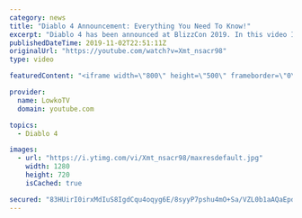 ```yaml
---
category: news
title: "Diablo 4 Announcement: Everything You Need To Know!"
excerpt: "Diablo 4 has been announced at BlizzCon 2019. In this video I go over everything you need to know about this upcoming Blizzard Entertainment game."
publishedDateTime: 2019-11-02T22:51:11Z
originalUrl: "https://youtube.com/watch?v=Xmt_nsacr98"
type: video

featuredContent: "<iframe width=\"800\" height=\"500\" frameborder=\"0\" src=\"https://www.youtube.com/embed/Xmt_nsacr98\" allow=\"accelerometer; autoplay; encrypted-media; gyroscope; picture-in-picture\" allowfullscreen></iframe>"

provider:
  name: LowkoTV
  domain: youtube.com

topics:
  - Diablo 4

images:
  - url: "https://i.ytimg.com/vi/Xmt_nsacr98/maxresdefault.jpg"
    width: 1280
    height: 720
    isCached: true

secured: "83HUirI0irxMdIuS8IgdCqu4oqyg6E/8syyP7pshu4mO+Sa/VZL0b1aAQaEpdtUpUPT2out3OK3M3JTPPcLlfFyJJWOrx6q/fOdYmht6BWp+vOG2NN97umdvj5OH6jt4csTlHtemdPTAEqFElD1gtPQRm5tflwRSTj9Gtu5x8OAKb4w1cFdzfdcr+RyFGvWmYnR3vKRtNLyNU443qJJZnD4/OFb2Atgl0kQhAs4OeiliyjcBLn4oIsu2tb40bTcMbHPfJbt46D5gaN1B2pCmttCYVKxf2yLbI+wjZFQVE8W732LjhvszSs4zZhPipMwrQpQQWTMPMddKRX1RKTtkUDp9QyAQZ56+Je+ARiYdr1yTF3LAJUzbIvuU7TFilgdvJPyk0KoIzcHtXGtV167iI6L4rpQQL2/SFPHdt9IZQoS0aHT8w3cKtk5fJzvEQFnA;XuK3bV56LcP3eBzHJq2xqQ=="
---
```


